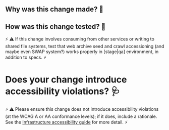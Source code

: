 ## Why was this change made? 🤔



## How was this change tested? 🤨

⚡ ⚠ If this change involves consuming from other services or writing to shared file systems, test that web archive seed and crawl accessioning (and maybe even SWAP system?) works properly in [stage|qa] environment, in addition to specs. ⚡



# Does your change introduce accessibility violations? 🩺

⚡ ⚠ Please ensure this change does not introduce accessibility violations (at the WCAG A or AA conformance levels); if it does, include a rationale. See the [Infrastructure accessibility guide](https://github.com/sul-dlss/DeveloperPlaybook/blob/main/best-practices/infra-accessibility.md) for more detail. ⚡



